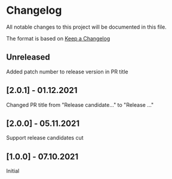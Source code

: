 # Changelog
All notable changes to this project will be documented in this file.

The format is based on [Keep a Changelog](http://keepachangelog.com/)

## Unreleased

Added patch number to release version in PR title

## [2.0.1] - 01.12.2021

Changed PR title from "Release candidate..." to "Release ..."

## [2.0.0] - 05.11.2021

Support release candidates cut

## [1.0.0] - 07.10.2021

Initial
